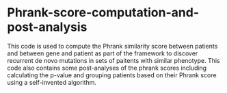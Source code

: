 # Phrank-score-computation-and-post-analysis
This code is used to compute the Phrank similarity score between patients and between gene and patient as part of the framework to discover recurrent de novo mutations in sets of paitents with similar phenotype.
This code also contains some post-analyses of the phrank scores including calculating the p-value and grouping patients based on their Phrank score using a self-invented algorithm.
